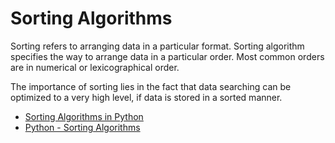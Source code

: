 # Sorting Algorithms

Sorting refers to arranging data in a particular format. Sorting algorithm specifies the way to arrange data in a particular order. Most common orders are in numerical or lexicographical order.

The importance of sorting lies in the fact that data searching can be optimized to a very high level, if data is stored in a sorted manner. 

- [Sorting Algorithms in Python](https://realpython.com/sorting-algorithms-python/)
- [Python - Sorting Algorithms](https://www.tutorialspoint.com/python_data_structure/python_sorting_algorithms.htm)
